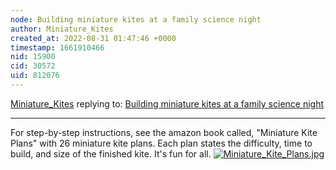 ```yaml
---
node: Building miniature kites at a family science night
author: Miniature_Kites
created_at: 2022-08-31 01:47:46 +0000
timestamp: 1661910466
nid: 15900
cid: 30572
uid: 812076
---
```




[Miniature_Kites](../profile/Miniature_Kites) replying to: [Building miniature kites at a family science night](../notes/SuziT9/03-08-2018/building-miniature-kites-at-a-family-science-night)

----
For step-by-step instructions, see the amazon book called, "Miniature Kite Plans" with 26 miniature kite plans. Each plan states the difficulty, time to build, and size of the finished kite. It's fun for all.
[![Miniature_Kite_Plans.jpg](/i/47096)](/i/47096?s=o)

